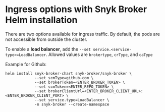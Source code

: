 # Ingress options with Snyk Broker Helm installation

There are two options available for ingress traffic. By default, the pods are not accessible from outside the cluster.

To enable a **load balancer**, add the `--set service.<service-type>=LoadBalancer`. Allowed values are `brokertype`, `crType`, and `caType`

Example for Github:

```
helm install snyk-broker-chart snyk-broker/snyk-broker \
             --set scmType=github-com \
             --set brokerToken=<ENTER_BROKER_TOKEN> \
             --set scmToken=<ENTER_REPO_TOKEN> \
             --set brokerClientUrl=<ENTER_BROKER_CLIENT_URL>:<ENTER_BROKER_CLIENT_PORT> \
             --set service.type=LoadBalancer \
             -n snyk-broker --create-namespace
```
